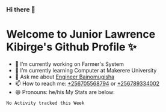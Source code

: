 ### Hi there 👋 
# Welcome to Junior Lawrence Kibirge's Github Profile ✨
 
<!--
**juniorkibirige/juniorkibirige** is a ✨ _special_ ✨ repository because its `README.md` (this file) appears on your GitHub profile.

Here are some ideas to get you started:

- 🔭 I’m currently working on ...
- 🌱 I’m currently learning ...
- 👯 I’m looking to collaborate on ...
- 🤔 I’m looking for help with ...
- 💬 Ask me about ...
- 📫 How to reach me: ...
- 😄 Pronouns: ...
- ⚡ Fun fact: ...
-->
- 🔭 I’m currently working on Farmer's System
- 🌱 I’m currently learning Computer at Makerere University
- 💬 Ask me about [Engineer Bainomugisha](mailto:baino@mak.ac.ug)
- 📫 How to reach me: [+256705568794](tel:+256705568794) or [+256789334002](tel:+256789334002)
- 😄 Pronouns: he/his
My Stats are below:

<!--START_SECTION:waka-->
```text
No Activity tracked this Week
```
<!--END_SECTION:waka-->
